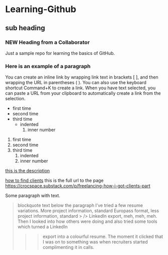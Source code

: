 # Learning-Github
## sub heading
### NEW Heading from a Collaborator

Just a sample repo for learning the basics of GitHub.

### Here is an example of a paragraph

You can create an inline link by wrapping link text in brackets [ ], and then wrapping the URL in parentheses ( ). You can also use the keyboard shortcut Command+K to create a link. When you have text selected, you can paste a URL from your clipboard to automatically create a link from the selection.

- first time
- second time
- third time
  - indented
    1. inner number

1. first time
1. second time
1. third time
   1. indented
     1. inner number   


[this is the description](http://www.github.com)

[ how to find clients](https://crocspace.substack.com/p/freelancing-how-i-got-clients-part)
this is the full url to the page
https://crocspace.substack.com/p/freelancing-how-i-got-clients-part

Some paragraph with text.
> blockquote text below the paragraph
> I’ve tried a few resume variations. More project information, standard Europass format, less project information, standard  > /> LinkedIn export, meh, meh, meh. Then I looked into how others were doing and also tried some tools which turned a LinkedIn
>
> > > export into a colourful resume. The moment it clicked that I was on to something was when recruiters started complimenting it in calls.
